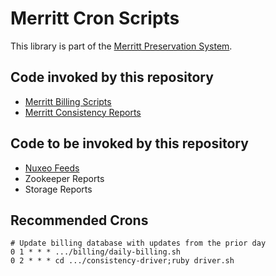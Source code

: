 # Merritt Cron Scripts

This library is part of the [Merritt Preservation System](https://github.com/CDLUC3/mrt-doc).

## Code invoked by this repository
- [Merritt Billing Scripts](https://github.com/CDLUC3/mrt-admin-lambda/tree/main/merrit-billing)
- [Merritt Consistency Reports](https://github.com/CDLUC3/mrt-admin-lambda)

## Code to be invoked by this repository
- [Nuxeo Feeds](https://github.com/CDLUC3/mrt-dashboard/tree/main/lib)
- Zookeeper Reports
- Storage Reports

## Recommended Crons

```
# Update billing database with updates from the prior day
0 1 * * * .../billing/daily-billing.sh
0 2 * * * cd .../consistency-driver;ruby driver.sh 
```
